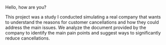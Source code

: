 Hello, how are you?

This project was a study I conducted simulating a real company that wants to understand the reasons for customer cancellations and how they could address the main issues. We analyze the document provided by the company to identify the main pain points and suggest ways to significantly reduce cancellations.
